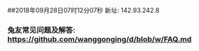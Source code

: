 ##2018年09月28日07时12分07秒 新址: 142.93.242.8
### 兔友常见问题及解答: https://github.com/wanggonging/d/blob/w/FAQ.md
